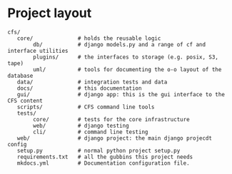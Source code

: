 # Project layout

    cfs/
       core/              # holds the reusable logic
            db/           # django models.py and a range of cf and interface utilities
            plugins/      # the interfaces to storage (e.g. posix, S3, tape)
            uml/          # tools for documenting the o-o layout of the database
       data/              # integration tests and data 
       docs/              # this documentation
       gui/               # django app: this is the gui interface to the CFS content
       scripts/           # CFS command line tools
       tests/
            core/         # tests for the core infrastructure
            web/          # django testing
            cli/          # command line testing
       web/               # django project: the main django projecdt config
       setup.py           # normal python project setup.py
       requirements.txt   # all the gubbins this project needs
       mkdocs.yml         # Documentation configuration file.
